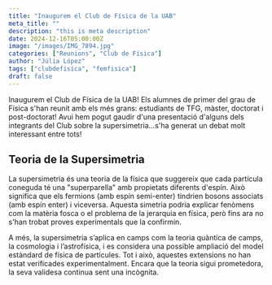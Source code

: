 ```yaml
---
title: "Inaugurem el Club de Física de la UAB"
meta_title: ""
description: "this is meta description"
date: 2024-12-16T05:00:00Z
image: "/images/IMG_7894.jpg"
categories: ["Reunions", "Club de Física"]
author: "Júlia López"
tags: ["clubdefisica", "femfisica"]
draft: false
---
```


Inaugurem el Club de Física de la UAB! Els alumnes de primer del grau de Física s'han reunit amb els més grans: estudiants de TFG, màster, doctorat i post-doctorat! Avui hem pogut gaudir d'una presentació d'alguns dels integrants del Club sobre la supersimetria...s'ha generat un debat molt interessant entre tots!

## Teoria de la Supersimetria

La supersimetria és una teoria de la física que suggereix que cada partícula coneguda té una "superparella" amb propietats diferents d'espín. Això significa que els fermions (amb espín semi-enter) tindrien bosons associats (amb espín enter) i viceversa. Aquesta simetria podria explicar fenòmens com la matèria fosca o el problema de la jerarquia en física, però fins ara no s'han trobat proves experimentals que la confirmin.

A més, la supersimetria s’aplica en camps com la teoria quàntica de camps, la cosmologia i l’astrofísica, i es considera una possible ampliació del model estàndard de física de partícules. Tot i això, aquestes extensions no han estat verificades experimentalment. Encara que la teoria sigui prometedora, la seva validesa continua sent una incògnita.
